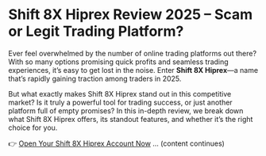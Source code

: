 # Shift 8X Hiprex Review 2025 – Scam or Legit Trading Platform?

Ever feel overwhelmed by the number of online trading platforms out there? With so many options promising quick profits and seamless trading experiences, it’s easy to get lost in the noise. Enter **Shift 8X Hiprex**—a name that’s rapidly gaining traction among traders in 2025.

But what exactly makes Shift 8X Hiprex stand out in this competitive market? Is it truly a powerful tool for trading success, or just another platform full of empty promises? In this in-depth review, we break down what Shift 8X Hiprex offers, its standout features, and whether it’s the right choice for you.

👉 [Open Your Shift 8X Hiprex Account Now](https://tracking.affiltrack5681.com/aff_c?offer_id=171340&aff_id=9535&source=github)
... (content continues)